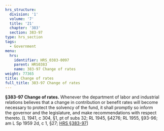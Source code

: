 ```yaml
---
hrs_structure:
  division: '1'
  volume: '7'
  title: '21'
  chapter: '383'
  section: 383-97
type: hrs_section
tags:
  - Government
menu:
  hrs:
    identifier: HRS_0383-0097
    parent: HRS0383
    name: 383-97 Change of rates
weight: 77365
title: Change of rates
full_title: 383-97 Change of rates
---
```

**§383-97 Change of rates.** Whenever the department of labor and industrial relations believes that a change in contribution or benefit rates will become necessary to protect the solvency of the fund, it shall promptly so inform the governor and the legislature, and make recommendations with respect thereto. [L 1941, c 304, §1, pt of subs 32; RL 1945, §4276; RL 1955, §93-96; am L Sp 1959 2d, c 1, §27; [HRS §383-97](/title-21/chapter-383/section-383-97/)]